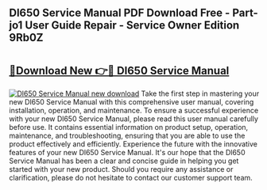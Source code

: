 ## Dl650 Service Manual PDF Download Free - Part-jo1 User Guide Repair - Service Owner Edition 9Rb0Z

# <h2><a href="http://bc3189.oget.top/?id=Dl650+Service+Manual">🔗Download New 👉🔴 Dl650 Service Manual</a></h2>

[![Dl650 Service Manual new download](https://i.imgur.com/5g1atiW.png)](http://bc3189.oget.top/?id=Dl650+Service+Manual)
Take the first step in mastering your new Dl650 Service Manual with this comprehensive user manual, covering installation, operation, and maintenance. To ensure a successful experience with your new Dl650 Service Manual, please read this user manual carefully before use. It contains essential information on product setup, operation, maintenance, and troubleshooting, ensuring that you are able to use the product effectively and efficiently. Experience the future with the innovative features of your new Dl650 Service Manual. It's our hope that the Dl650 Service Manual has been a clear and concise guide in helping you get started with your new product. Should you require any assistance or clarification, please do not hesitate to contact our customer support team.
